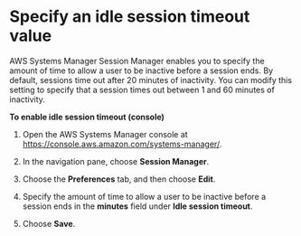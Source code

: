 # Specify an idle session timeout value<a name="session-preferences-timeout"></a>

AWS Systems Manager Session Manager enables you to specify the amount of time to allow a user to be inactive before a session ends\. By default, sessions time out after 20 minutes of inactivity\. You can modify this setting to specify that a session times out between 1 and 60 minutes of inactivity\.

**To enable idle session timeout \(console\)**

1. Open the AWS Systems Manager console at [https://console\.aws\.amazon\.com/systems\-manager/](https://console.aws.amazon.com/systems-manager/)\.

1. In the navigation pane, choose **Session Manager**\.

1. Choose the **Preferences** tab, and then choose **Edit**\.

1. Specify the amount of time to allow a user to be inactive before a session ends in the **minutes** field under **Idle session timeout**\.

1. Choose **Save**\.